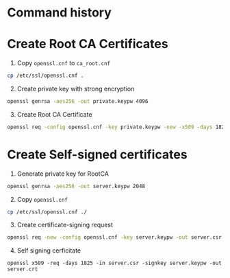 # Command history

# Create Root CA Certificates

1. Copy `openssl.cnf` to `ca_root.cnf`

```bash
cp /etc/ssl/openssl.cnf .
```

2. Create private key with strong encryption

```bash
openssl genrsa -aes256 -out private.keypw 4096
```

3. Create Root CA Certificate

```bash
openssl req -config openssl.cnf -key private.keypw -new -x509 -days 1825 -sha256 -extensions v3_ca -out ca_root.crt
```

# Create Self-signed certificates

1. Generate private key for RootCA

```bash
openssl genrsa -aes256 -out server.keypw 2048
```

2. Copy `openssl.cnf`

```bash
cp /etc/ssl/openssl.cnf ./
```

3. Create certificate-signing request

```bash
openssl req -new -config openssl.cnf -key server.keypw -out server.csr
```

4. Self signing cerficitate

```
openssl x509 -req -days 1825 -in server.csr -signkey server.keypw -out server.crt
```


